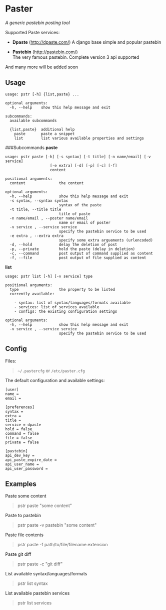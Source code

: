 Paster
======
*A generic pastebin posting tool*

Supported Paste services:
 
 - **Dpaste** (http://dpaste.com/)
   A django base simple and popular pastebin
   
 - **Pastebin** (http://pastebin.com/)  
   The very famous pastebin. Complete version 3 api supported
   
And many more will be added soon

Usage
-----

    usage: pstr [-h] {list,paste} ...

    optional arguments:
      -h, --help    show this help message and exit

    subcommands:
      available subcommands

      {list,paste}  additional help
        paste       paste a snippet
        list        list various available properties and settings

###Subcommands
**paste**  

    usage: pstr paste [-h] [-s syntax] [-t title] [-n name/email] [-v service]
                        [-e extra] [-d] [-p] [-c] [-f]
                        content

    positional arguments:
      content               the content

    optional arguments:
      -h, --help            show this help message and exit
      -s syntax, --syntax syntax
                            syntax of the paste
      -t title, --title title
                            title of paste
      -n name/email , --poster name/email 
                            name or email of poster
      -v service , --service service 
                            specify the pastebin service to be used
      -e extra , --extra extra 
                            specify some extra arguements (urlencoded)
      -d, --hold            delay the deletion of post
      -p, --private         hold the paste (delay in deletion)
      -c, --command         post output of command supplied as content
      -f, --file            post output of file supplied as content

            
**list**

    usage: pstr list [-h] [-v service] type

    positional arguments:
      type                  the property to be listed
      currently available:
        
        - syntax: list of syntax/languages/formats available
        - services: list of services available
        - configs: the existing configuration settings

    optional arguments:
      -h, --help            show this help message and exit
      -v service , --service service 
                            specify the pastebin service to be used

Config
------
Files:  
> `~/.pastercfg` or `/etc/paster.cfg`

The default configuration and available settings:

    [user]
    name =
    email = 

    [preferences]
    syntax =
    extra =
    title =
    service = dpaste
    hold = false
    command = false
    file = false
    private = false

    [pastebin]
    api_dev_key =
    api_paste_expire_date =
    api_user_name =
    api_user_password =
    
Examples
--------

Paste some content  
> pstr paste "some content"

Paste to pastebin  
> pstr paste -v pastebin "some content"

Paste file contents  
> pstr paste -f path/to/file/filename.extension

Paste git diff  
> pstr paste -c "git diff"

List available syntax/languages/formats  
> pstr list syntax

List available pastebin services  
> pstr list services
